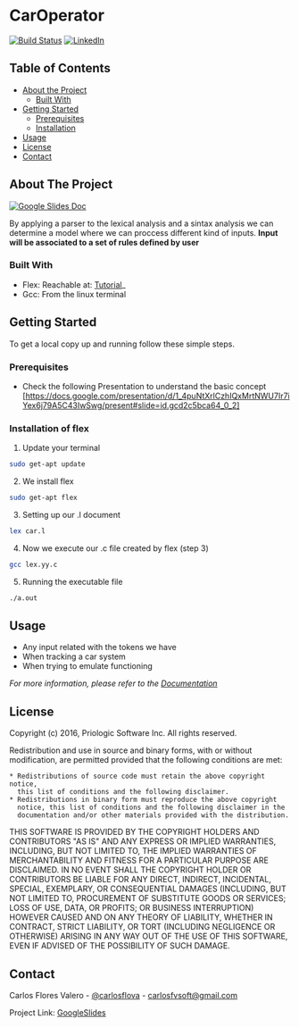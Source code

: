 # CarOperator
[![Build Status][build-shield]][build-url]
[![LinkedIn][linkedin-shield]][linkedin-url]


<!-- TABLE OF CONTENTS -->
## Table of Contents

* [About the Project](#about-the-project)
  * [Built With](#built-with)
* [Getting Started](#getting-started)
  * [Prerequisites](#prerequisites)
  * [Installation](#installation)
* [Usage](#usage)
* [License](#license)
* [Contact](#contact)



<!-- ABOUT THE PROJECT -->
## About The Project

[![Google Slides Doc][product-screenshot]](https://docs.google.com/presentation/d/1_4puNtXrlCzhIQxMrtNWU7Ir7iYex6j79A5C43IwSwg/present#slide=id.p)

By applying a parser to the lexical analysis and a sintax analysis we can determine a model where we can proccess different kind of inputs. 
**Input will be associated to a set of rules defined by user**

### Built With

* Flex: Reachable at: [Tutorial](http://alumni.cs.ucr.edu/~lgao/teaching/flex.html)_
* Gcc: From the linux terminal


<!-- GETTING STARTED -->
## Getting Started

To get a local copy up and running follow these simple steps.

### Prerequisites

* Check the following Presentation to understand the basic concept [https://docs.google.com/presentation/d/1_4puNtXrlCzhIQxMrtNWU7Ir7iYex6j79A5C43IwSwg/present#slide=id.gcd2c5bca64_0_2]

### Installation of flex
 
1. Update your terminal
```sh
sudo get-apt update
```
2. We install flex 
```sh
sudo get-apt flex
```
3. Setting up our .l document
```sh
lex car.l
```
4. Now we execute our .c file created by flex (step 3)
```sh
gcc lex.yy.c
```
5. Running the executable file
```sh
./a.out
```
<!-- USAGE EXAMPLES -->
## Usage

* Any input related with the tokens we have
* When tracking a car system
* When trying to emulate functioning

_For more information, please refer to the [Documentation](http://easyrtc.com/docs/)_

<!-- LICENSE -->
## License

Copyright (c) 2016, Priologic Software Inc.
All rights reserved.

Redistribution and use in source and binary forms, with or without
modification, are permitted provided that the following conditions are met:

    * Redistributions of source code must retain the above copyright notice,
      this list of conditions and the following disclaimer.
    * Redistributions in binary form must reproduce the above copyright
      notice, this list of conditions and the following disclaimer in the
      documentation and/or other materials provided with the distribution.

THIS SOFTWARE IS PROVIDED BY THE COPYRIGHT HOLDERS AND CONTRIBUTORS "AS IS"
AND ANY EXPRESS OR IMPLIED WARRANTIES, INCLUDING, BUT NOT LIMITED TO, THE
IMPLIED WARRANTIES OF MERCHANTABILITY AND FITNESS FOR A PARTICULAR PURPOSE
ARE DISCLAIMED. IN NO EVENT SHALL THE COPYRIGHT HOLDER OR CONTRIBUTORS BE
LIABLE FOR ANY DIRECT, INDIRECT, INCIDENTAL, SPECIAL, EXEMPLARY, OR
CONSEQUENTIAL DAMAGES (INCLUDING, BUT NOT LIMITED TO, PROCUREMENT OF
SUBSTITUTE GOODS OR SERVICES; LOSS OF USE, DATA, OR PROFITS; OR BUSINESS
INTERRUPTION) HOWEVER CAUSED AND ON ANY THEORY OF LIABILITY, WHETHER IN
CONTRACT, STRICT LIABILITY, OR TORT (INCLUDING NEGLIGENCE OR OTHERWISE)
ARISING IN ANY WAY OUT OF THE USE OF THIS SOFTWARE, EVEN IF ADVISED OF THE
POSSIBILITY OF SUCH DAMAGE.



<!-- CONTACT -->
## Contact

Carlos Flores Valero  - [@carlosflova](https://twitter.com/carlosflova) - carlosfvsoft@gmail.com

Project Link: [GoogleSlides](https://docs.google.com/presentation/d/1_4puNtXrlCzhIQxMrtNWU7Ir7iYex6j79A5C43IwSwg/present#slide=id.p)




<!-- MARKDOWN LINKS & IMAGES -->
<!-- https://www.markdownguide.org/basic-syntax/#reference-style-links -->
[contributors-shield]: https://img.shields.io/github/contributors/othneildrew/Best-README-Template.svg?style=flat-square
[contributors-url]: https://github.com/othneildrew/Best-README-Template/graphs/contributors
[license-shield]: https://img.shields.io/github/license/othneildrew/Best-README-Template.svg?style=flat-square
[license-url]: https://github.com/othneildrew/Best-README-Template/blob/master/LICENSE.txt
[npmversion-shield]: https://img.shields.io/npm/v/open-easyrtc.svg?style=flat
[npmversion-url]: https://www.npmjs.com/package/open-easyrtc
[build-shield]: https://travis-ci.org/open-easyrtc/open-easyrtc.svg?branch=master
[build-url]: http://easyrtc.com/docs/
[linkedin-shield]: https://img.shields.io/badge/-LinkedIn-black.svg?style=flat-square&logo=linkedin&colorB=555
[linkedin-url]: https://www.linkedin.com/in/carlos-flores-valero-44b912113/
[product-screenshot]: images/demopic.png
